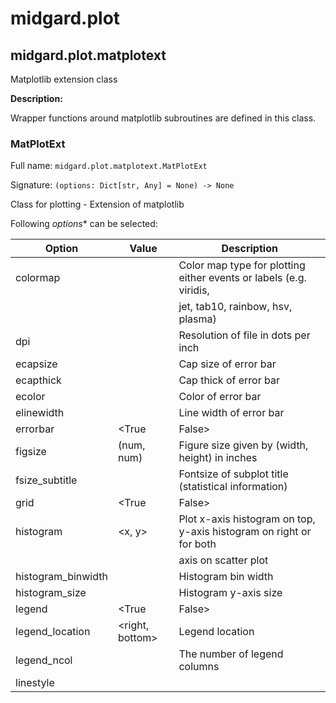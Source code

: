# midgard.plot


## midgard.plot.matplotext
Matplotlib extension class

**Description:**

Wrapper functions around matplotlib subroutines are defined in this class.



### **MatPlotExt**

Full name: `midgard.plot.matplotext.MatPlotExt`

Signature: `(options: Dict[str, Any] = None) -> None`

Class for plotting - Extension of matplotlib


Following *options** can be selected:

| Option             | Value            | Description                                                           |
|--------------------|------------------|-----------------------------------------------------------------------|
| colormap           | <type>           | Color map type for plotting either events or labels (e.g. viridis,    |
|                    |                  | jet, tab10, rainbow, hsv, plasma)                                     |
| dpi                | <num>            | Resolution of file in dots per inch                                   |
| ecapsize           | <num>            | Cap size of error bar                                                 |
| ecapthick          | <num>            | Cap thick of error bar                                                |
| ecolor             | <name>           | Color of error bar                                                    |
| elinewidth         | <num>            | Line width of error bar                                               |
| errorbar           | <True|False>     | Plot error bars, either xerr_array or yerr_array has to be defined    |
| figsize            | (num, num)       | Figure size given by (width, height) in inches                        |
| fsize_subtitle     | <num>            | Fontsize of subplot title (statistical information)                   |
| grid               | <True|False>     | Plot grid                                                             |
| histogram          | <x, y>           | Plot x-axis histogram on top, y-axis histogram on right or for both   |
|                    |                  | axis on scatter plot                                                  |
| histogram_binwidth | <num>            | Histogram bin width                                                   |
| histogram_size     | <num>            | Histogram y-axis size                                                 |
| legend             | <True|False>     | Plot legend                                                           |
| legend_location    | <right, bottom>  | Legend location                                                       |
| legend_ncol        | <num>            | The number of legend columns                                          |
| linestyle          | <style>          | Line style for plot type (e.g. 'solid', 'dashed')                     |
| marker             | <'.'|'-'>        | Marker type                                                           |
|                    |                  | if in one scatter subplot several plots should be plotted.            |
| plot_to            | <console|file>   | Plot figure on console or file                                        |
| plot_type          | <scatter|plot|   | Choose either "scatter", "plot" or "bar" type                         |
|                    | bar>             |                                                                       |
| projection         | <type>           | Projection type of plot (e.g. 'polar')                                |
| reg_line           | <True|False>     | Regression line flag                                                  |
| statistic          | <rms, mean, ...> | Plot statistical information. Following function can be defined:      |
|                    |                  | 'max', 'mean', 'min', 'rms', 'std', 'percentile' (see function        |
|                    |                  | _get_statistic for more information)                                  |
| tick_labelsize     | <(axis, size)>   | Change label size of x- and y-axis tick labels. This can be done      |
|                    |                  | either for x-axis, y-axis or both axis via specifying 'x', 'y' or     |
|                    |                  | both'.                                                                |
| title              | <text>           | Main title of subplots                                                |
| xlabelrotation     | <num>            | Define x-axis label rotation                                          |
| xlim               | <[num, num]|     | Define x-axis limit by defining a list with [left, right] range. If       |
|                    |  auto|           | xlim=auto, then x-axis limit is automatically chosen and if xlim=        |
|                    |  fit_to_data>     | fit_to_data, then x-axis limit is defined related to x-axis data.       | 
| xticks             | <[num, ...]>     | Define x-axis ticks by defining a list with ticks                     |
| xticklabels        | <[text, ...]>    | Define x-axis ticks labels by defining a list with labels             |
| ylim               | <[num, num]>     | Define y-axis limit by defining a list with [bottom, top] range       |
| yticks             | <[num, ...]>     | Define y-axis ticks by defining a list with ticks                     |
| yticklabels        | <[text, ...]>    | Define y-axis ticks labels by defining a list with labels             |


## midgard.plot.matplotlib_extension
Matplotlib extension library

**Description:**

Wrapper functions around matplotlib subroutines are defined in this library.



### **get_statistic**()

Full name: `midgard.plot.matplotlib_extension.get_statistic`

Signature: `(data: numpy.ndarray, funcs: List[str] = ['rms', 'mean', 'std', 'min', 'max', 'percentile'], unit: str = '') -> List[str]`

Get text string with statistical information

List of statistical functions (**funcs**), which can be chosen:

| Function   | Description                      |
|------------|----------------------------------|
| max        | Maximal value of data array      |
| min        | Minimal value of data array      |
| mean       | Mean value of data array         |
| percentile | 95th percentile of data array    |
| rms        | Root mean square of data array   |
| std        | Standard deviation of data array |


Args:
    data:   Array with data.
    funcs:  List with statistical choices

**Returns:**

List with strings representing statistical information


### **plot**()

Full name: `midgard.plot.matplotlib_extension.plot`

Signature: `(x_arrays: List[numpy.ndarray], y_arrays: List[numpy.ndarray], xlabel: str = '', ylabel: str = '', x_unit: str = '', y_unit: str = '', colors: Optional[List[str]] = None, labels: Optional[List[str]] = None, figure_path: str = 'plot_scatter.png', opt_args: Dict[str, Any] = {}, events: Optional[Dict[str, List[Any]]] = None) -> None`

Generate scatter/plot plot

Several scatter/plot plots can be plotted on one plot. This is defined via the chosen number of y_arrays data.
Histogram is only plotted for the last given y-array in "y_arrays".

Following **opt_arg** options can be selected:

| Option             | Value            | Description                                                             |
|--------------------|------------------|-------------------------------------------------------------------------|
| colormap           | <type>           | Color map type for plotting either events or labels (e.g. viridis, jet, |
|                    |                  | tab10, rainbow, hsv, plasma)                                            |
| dpi                | <num>            | Resolution of file in dots per inch                                     |
| figsize            | (num, num)       | Figure size given by (width, height) in inches                          |
| fsize_subtitle     | <num>            | Fontsize of subplot title (statistical information)                     |
| grid               | <True|False>     | Plot grid                                                               |
| histogram          | <x, y>           | Plot x-axis histogram on top, y-axis histogram on right or for both     |
|                    |                  | axis on scatter plot                                                    |
| histogram_binwidth | <num>            | Histogram bin width                                                     |
| histogram_size     | <num>            | Histogram y-axis size                                                   |
| legend             | <True|False>     | Plot legend                                                             |
| legend_location    | <right, bottom>  | Legend location                                                         |
| legend_ncol        | <num>            | The number of legend columns                                            |
| linestyle          | <style>          | Line style for plot type (e.g. 'solid', 'dashed')                       |
| marker             | <'.'|'-'>        | Marker type                                                             |
|                    |                  | if in one scatter subplot several plots should be plotted.              |
| plot_to            | <console|file>   | Plot figure on console or file                                          |
| plot_type          | <scatter|plot>   | Choose either "scatter" or "plot" type                                  |
| projection         | <type>           | Projection type of plot (e.g. 'polar')                                  |
| reg_line           | <True|False>     | Regression line flag                                                    |
| statistic          | <rms, mean, ...> | Plot statistical information. Following function can be defined: 'max', |
|                    |                  | 'mean', 'min', 'rms', 'std', 'percentile' (see function _get_statistic  |
|                    |                  | for more information)                                                   |
| tick_labelsize     | <(axis, size)>   | Change label size of x- and y-axis tick labels. This can be done either |
|                    |                  | for x-axis, y-axis or both axis via specifying 'x', 'y' or both'.       |
| title              | <text>           | Main title of subplots                                                  |
| xlabelrotation     | <num>            | Define x-axis label rotation                                            |    
| xlim               | <[num, num]>     | Define x-axis limit by defining a list with [left, right] range. If     |
|                    |  auto>]          | xlim=auto, then x-axis limit is automatically chosen                    |
| xticks             | <[num, ...]>     | Define x-axis ticks by defining a list with ticks                       |
| xticklabels        | <[text, ...]>    | Define x-axis ticks labels by defining a list with labels               |
| ylim               | <[num, num]>     | Define y-axis limit by defining a list with [bottom, top] range         |
| yticks             | <[num, ...]>     | Define y-axis ticks by defining a list with ticks                       |
| yticklabels        | <[text, ...]>    | Define y-axis ticks labels by defining a list with labels               |

**Args:**

   x_arrays:       List of arrays with x-axis data to plot.
   y_arrays:       List of arrays with y-axis data to plot.
   xlabel:         X-axis label.
   ylabel:         Y-axis label. 
   x_unit:         X-axis unit.
   y_unit:         Y-axis unit.
   colors:         List with colors for each plot. It should corresponds to given number of y-axis arrays. 
                   Overwrites automatically chosen 'events'/'labels' colors.
   labels:         List with labels for each plot. It should corresponds to given number of y-axis arrays. Label 
                   colors are automatically chosen based on 'colormap'. 'colors' option overwrites automatically
                   chosen label colors. NOTE: 'labels' and 'events' can not be chosen together, either 'labels' or
                   'events' should be defined.
   figure_path:    Figure path.
   opt_args:       Dictionary with options, which overwrite default plot configuration.
   events:         Dictionary with event labels as key and lists of events as value. The events has to be related to
                   x-axis data. Event colors are automatically chosen based on 'colormap'. NOTE: 'labels' and
                   'events' can not be chosen together, either 'labels' or 'events' should be defined.


### **plot_bar_dataframe_columns**()

Full name: `midgard.plot.matplotlib_extension.plot_bar_dataframe_columns`

Signature: `(df: 'Dataframe', column: str, path: pathlib.PosixPath, xlabel: str = '', ylabel: str = '', label: str = 'label', colors: Optional[List[str]] = None, opt_args: Optional[Dict[str, Any]] = None) -> None`

Generate bar plot of given dataframe columns

If 'label' column is given in Dataframe (as 'df.label'), then the bars are color coded based on the defined labels.
In addition a legend is added with information about the labels.

Following **opt_arg** options can be selected:

| Option         | Value            | Description                                                                |
|----------------|------------------|----------------------------------------------------------------------------|
| colormap       | <type>           | Color map type for plotting labels (e.g. viridis, jet, tab10, rainbow,     |
|                |                  | hsv, plasma)                                                               |
| dpi            | <num>            | Resolution of file in dots per inch                                        |
| figsize        | (num, num)       | Figure size                                                                |
| fontsize       | <num>            | Fontsize of x- and y-axis                                                  |
| legend         | <True|False>     | Plot legend                                                                |
| legend_location| <right, bottom>  | Legend location                                                            |
| legend_ncol    | <num>            | The number of legend columns                                               |
| plot_to        | <console|file>   | Plot figure on console or file                                             |

**Args:**

   df:          Dataframe with data to plot.
   column:      Dataframe column to plot.
   path:        Figure path.
   xlabel:      x-axis label.
   ylabel:      y-axis label.
   label:       Dataframe column, which should be used as label.
   colors:      List with colors for defined label in "label" column. This option overwrites automatically chosen 
                colors.
   opt_args:    Dictionary with options, which overwrite default plot configuration.


### **plot_scatter_subplots**()

Full name: `midgard.plot.matplotlib_extension.plot_scatter_subplots`

Signature: `(x_array: numpy.ndarray, y_arrays: List[numpy.ndarray], xlabel: str, ylabels: List[str], x_unit: str = '', y_units: Optional[List[str]] = None, colors: Optional[List[str]] = None, figure_path: str = 'plot_scatter_subplot.png', opt_args: Dict[str, Any] = {}, events: Optional[Dict[str, List[Any]]] = None) -> None`

Generate scatter subplot

The subplot has only one column. The number of rows is defined via the chosen number of y-axis data.

Following **opt_arg** options can be selected:

| Option             | Value            | Description                                                             |
|--------------------|------------------|-------------------------------------------------------------------------|
| colormap           | <type>           | Color map type for plotting events (e.g. viridis, jet, tab10, rainbow,  |
|                    |                  | hsv, plasma)                                                            |
| dpi                | <num>            | Resolution of file in dots per inch                                     |
| figsize            | (num, num)       | Figure size given by (width, height) in inches                          |
| fsize_subtitle     | <num>            | Fontsize of subplot title (statistical information)                     |
| grid               | <True|False>     | Plot grid                                                               |
| histogram          | <x, y>           | Plot x-axis histogram on top, y-axis histogram on right or for both     |
|                    |                  | axis on scatter plot                                                    |
| histogram_binwidth | <num>            | Histogram bin width                                                     |
| histogram_size     | <num>            | Histogram y-axis size                                                   |
| legend             | <True|False>     | Plot legend                                                             |
| legend_location    | <right, bottom>  | Legend location                                                         |
| legend_ncol        | <num>            | The number of legend columns                                            |
| marker             | <'.'|'-'>        | Marker type                                                             |
| plot_to            | <console|file>   | Plot figure on console or file                                          |
| plot_type          | <scatter|plot>   | Choose either "scatter" or "plot" type                                  |
| reg_line           | <True|False>     | Regression line flag                                                    |
| sharex             | <True|False>     | Share x-axis                                                            |
| sharey             | <True|False>     | Share y-axis                                                            |
| statistic          | <rms, mean, ...> | Plot statistical information. Following function can be defined: 'max', |
|                    |                  | 'mean', 'min', 'rms', 'std', 'percentile' (see function _get_statistic  |
|                    |                  | for more information)                                                   |
| tick_labelsize     | <(axis, size)>   | Change label size of x- and y-axis tick labels. This can be done either |
|                    |                  | for x-axis, y-axis or both axis via specifying 'x', 'y' or both'.       |
| title              | <text>           | Main title of subplots                                                  |
| xlim               | <[num, num]|     | Define x-axis limit by defining a list with [left, right] range. If     |
|                    |  auto>]          | xlim=auto, then x-axis limit is automatically chosen                    |
| xticks             | <[num, ...]>     | Define x-axis ticks by defining a list with ticks                       |
| xticklabels        | <[text, ...]>    | Define x-axis ticks labels by defining a list with labels               |
| ylim               | <[num, num]>     | Define y-axis limit by defining a list with [bottom, top] range         |
| yticks             | <[num, ...]>     | Define y-axis ticks by defining a list with ticks                       |
| yticklabels        | <[text, ...]>    | Define y-axis ticks labels by defining a list with labels               |

**Args:**

   x_array:        Array with x-axis data to plot.
   y_arrays:       List of arrays with y-axis data to plot.
   xlabel:         X-axis label.
   ylabels:        List with y-axis labels. It should corresponds to given number of y-axis arrays.
   x_unit:         X-axis unit.
   y_units:        List with y-axis units. It should corresponds to given number of y-axis arrays. 
   colors:         List with colors for each plot. It should corresponds to given number of y-axis arrays. 
   figure_path:    Figure path.
   opt_args:       Dictionary with options, which overwrite default plot configuration.
   events:         Dictionary with event labels as key and lists of events as value. The events has to be related to
                   x-axis data. Event colors are automatically chosen based on 'colormap'. 


### **plot_subplot_row**()

Full name: `midgard.plot.matplotlib_extension.plot_subplot_row`

Signature: `(ax: 'AxesSubplot', x_array: numpy.ndarray, y_array: numpy.ndarray, xlabel: str = '', ylabel: str = '', x_unit: str = '', y_unit: str = '', label: str = '', color: Optional[numpy.ndarray] = None, opt_args: Dict[str, Any] = {}) -> None`

Generate single row of plot subplot

Following **options** can be selected:

| Option             | Value            | Description                                                             |
|--------------------|------------------|-------------------------------------------------------------------------|
| alpha              | <num>            | Blending values of markers (0: transparent, 1: opaque)                  |
| fsize_subtitle     | <num>            | Fontsize of subplot title (statistical information)                     |
| grid               | <True|False>     | Plot grid                                                               |
| histogram          | <x, y>           | Plot x-axis histogram on top, y-axis histogram on right or for both     |
|                    |                  | axis on scatter plot                                                    |
| histogram_binwidth | <num>            | Histogram bin width                                                     |
| histogram_size     | <num>            | Histogram y-axis size                                                   |
| linestyle          | <style>          | Line style for plot type (e.g. 'solid', 'dashed')                       |
| marker             | <'.'|'-'>        | Marker type                                                             |
| markersize         | <num>            | Marker size                                                             |
| plot_type          | <scatter|plot>   | Choose either "scatter" or "plot" type                                  |
| reg_line           | <True|False>     | Regression line flag                                                    |
| statistic          | <rms, mean, ...> | Plot statistical information. Following function can be defined: 'rms', |
|                    |                  | 'mean', 'min', 'max', 'std', 'percentile' (see function get_statistic   |
|                    |                  | for more information)                                                   |
| xlim               | <[num, num]|     | Define x-axis limit by defining a list with [left, right] range. If     |
|                    |  auto>]          | xlim=auto, then x-axis limit is automatically chosen                    |
| xticks             | <[num, ...]>     | Define x-axis ticks by defining a list with ticks                       |
| xticklabels        | <[text, ...]>    | Define x-axis ticks labels by defining a list with labels               |
| ylim               | <[num, num]>     | Define y-axis limit by defining a list with [bottom, top] range         |
| yticks             | <[num, ...]>     | Define y-axis ticks by defining a list with ticks                       |
| yticklabels        | <[text, ...]>    | Define y-axis ticks labels by defining a list with labels               |

**Args:**

   ax:             Axes object needed for plotting subplot row.
   x_array:        Array with x-axis data to plot.
   y_array:        Array with y-axis data to plot.
   xlabel:         X-axis label.
   ylabels:        X-axis label.
   x_unit:         X-axis unit.
   y_unit:         Y-axis unit.
   label:          Legend label.
   color:          Marker color.
   opt_args:       Dictionary with options, which overwrite default plot configuration.
